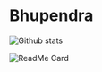 # Bhupendra

![Github stats](https://github-readme-stats.vercel.app/api?username=bss1211)


![ReadMe Card](https://github-readme-stats.vercel.app/api/pin/?username=YourUsername&repo=Bhupendra)
